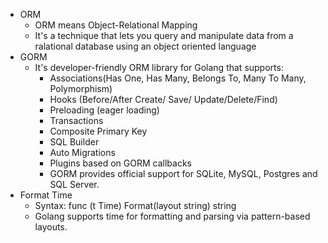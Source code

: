 - ORM
    - ORM means Object-Relational Mapping
    - It's a technique that lets you query and manipulate data from a ralational database using an object oriented language
- GORM 
    - It's developer-friendly ORM library for Golang that supports:
        - Associations(Has One, Has Many, Belongs To, Many To Many, Polymorphism)
        - Hooks (Before/After Create/ Save/ Update/Delete/Find)
        - Preloading (eager loading)
        - Transactions
        - Composite Primary Key
        - SQL Builder
        - Auto Migrations
        - Plugins based on GORM callbacks
        - GORM provides official support for  SQLite, MySQL, Postgres and SQL Server. 
- Format Time
    - Syntax: func (t Time) Format(layout string) string
    - Golang supports time for formatting and parsing via pattern-based layouts.